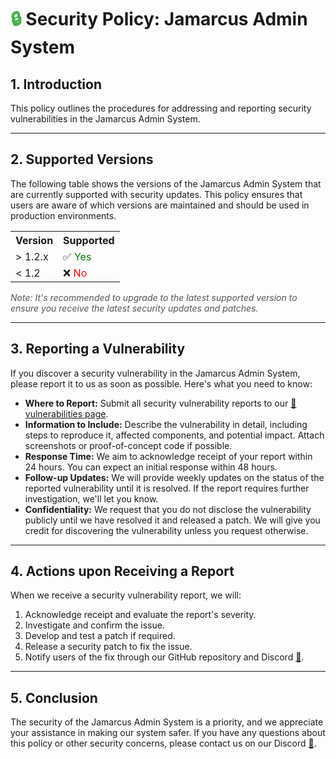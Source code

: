 # <span style="color: #4CAF50;">&#x1F512;</span> Security Policy: Jamarcus Admin System

## 1. Introduction
This policy outlines the procedures for addressing and reporting security vulnerabilities in the Jamarcus Admin System.

---

## 2. Supported Versions
The following table shows the versions of the Jamarcus Admin System that are currently supported with security updates. This policy ensures that users are aware of which versions are maintained and should be used in production environments.

<table>
  <tr>
    <th>Version</th>
    <th>Supported</th>
  </tr>
  <tr>
    <td>> 1.2.x</td>
    <td>&#x2705; <span style="color: green;">Yes</span></td>
  </tr>
  <tr>
    <td>< 1.2</td>
    <td>&#x274C; <span style="color: red;">No</span></td>
  </tr>
</table>

<div style="font-style: italic; color: #555;">
  Note: It's recommended to upgrade to the latest supported version to ensure you receive the latest security updates and patches.
</div>

---

## 3. Reporting a Vulnerability
If you discover a security vulnerability in the Jamarcus Admin System, please report it to us as soon as possible. Here's what you need to know:

<ul>
  <li><strong>Where to Report:</strong> Submit all security vulnerability reports to our <a href="https://github.com/MochaTheDev/jamarcus_admin/security/advisories/new">&#x1F4E7; vulnerabilities page</a>.</li>
  <li><strong>Information to Include:</strong> Describe the vulnerability in detail, including steps to reproduce it, affected components, and potential impact. Attach screenshots or proof-of-concept code if possible.</li>
  <li><strong>Response Time:</strong> We aim to acknowledge receipt of your report within 24 hours. You can expect an initial response within 48 hours.</li>
  <li><strong>Follow-up Updates:</strong> We will provide weekly updates on the status of the reported vulnerability until it is resolved. If the report requires further investigation, we'll let you know.</li>
  <li><strong>Confidentiality:</strong> We request that you do not disclose the vulnerability publicly until we have resolved it and released a patch. We will give you credit for discovering the vulnerability unless you request otherwise.</li>
</ul>

---

## 4. Actions upon Receiving a Report
When we receive a security vulnerability report, we will:

<ol>
  <li>Acknowledge receipt and evaluate the report's severity.</li>
  <li>Investigate and confirm the issue.</li>
  <li>Develop and test a patch if required.</li>
  <li>Release a security patch to fix the issue.</li>
  <li>Notify users of the fix through our GitHub repository and Discord <a href="https://discord.gg/yhTNzJre76">&#x1F4AC;</a>.</li>
</ol>

---

## 5. Conclusion
The security of the Jamarcus Admin System is a priority, and we appreciate your assistance in making our system safer. If you have any questions about this policy or other security concerns, please contact us on our Discord <a href="https://discord.gg/yhTNzJre76">&#x1F4AC;</a>.
